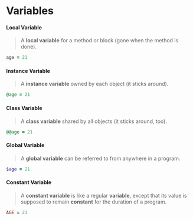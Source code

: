 # Variables

#### Local Variable

> A **local variable** for a method or block \(gone when the method is done\).

```ruby
age = 21
```

#### **Instance Variable**

> A **instance variable** owned by each object \(it sticks around\).

```ruby
@age = 21
```

#### Class Variable

> A **class variable** shared by all objects \(it sticks around, too\).

```ruby
@@age = 21
```

#### Global Variable

> A **global variable** can be referred to from anywhere in a program.

```ruby
$age = 21
```

#### Constant Variable

> A **constant variable** is like a regular **variable**, except that its value is supposed to remain **constant** for the duration of a program.

```ruby
AGE = 21
```

